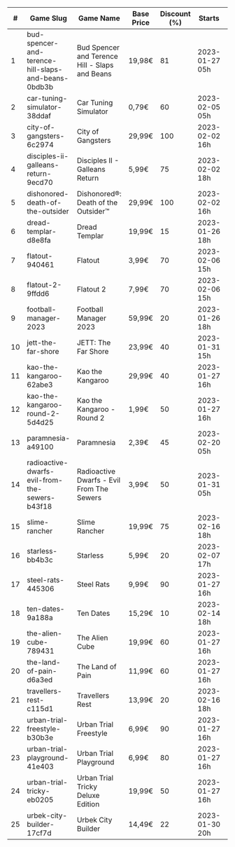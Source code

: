 |#|Game Slug|Game Name|Base Price|Discount (%)|Starts|Ends|
|---|---|---|---|---|---|---|
|1|bud-spencer-and-terence-hill-slaps-and-beans-0bdb3b|Bud Spencer and Terence Hill - Slaps and Beans|19,98€|81|2023-01-27 05h|2023-02-12 05h|
|2|car-tuning-simulator-38ddaf|Car Tuning Simulator|0,79€|60|2023-02-05 05h|2023-02-24 05h|
|3|city-of-gangsters-6c2974|City of Gangsters|29,99€|100|2023-02-02 16h|2023-02-09 16h|
|4|disciples-ii-galleans-return-9ecd70|Disciples II - Galleans Return|5,99€|75|2023-02-02 18h|2023-02-16 18h|
|5|dishonored-death-of-the-outsider|Dishonored®: Death of the Outsider™|29,99€|100|2023-02-02 16h|2023-02-09 16h|
|6|dread-templar-d8e8fa|Dread Templar|19,99€|15|2023-01-26 18h|2023-02-02 18h|
|7|flatout-940461|Flatout|3,99€|70|2023-02-06 15h|2023-02-20 15h|
|8|flatout-2-9ffdd6|Flatout 2|7,99€|70|2023-02-06 15h|2023-02-20 15h|
|9|football-manager-2023|Football Manager 2023|59,99€|20|2023-01-26 18h|2023-02-02 18h|
|10|jett-the-far-shore|JETT: The Far Shore|23,99€|40|2023-01-31 15h|2023-02-14 15h|
|11|kao-the-kangaroo-62abe3|Kao the Kangaroo|29,99€|40|2023-01-27 16h|2023-02-03 16h|
|12|kao-the-kangaroo-round-2-5d4d25|Kao the Kangaroo - Round 2|1,99€|50|2023-01-27 16h|2023-02-03 16h|
|13|paramnesia-a49100|Paramnesia|2,39€|45|2023-02-20 05h|2023-02-27 05h|
|14|radioactive-dwarfs-evil-from-the-sewers-b43f18|Radioactive Dwarfs - Evil From The Sewers|3,99€|50|2023-01-31 05h|2023-02-07 05h|
|15|slime-rancher|Slime Rancher|19,99€|75|2023-02-16 18h|2023-02-27 18h|
|16|starless-bb4b3c|Starless|5,99€|20|2023-02-07 17h|2023-02-14 17h|
|17|steel-rats-445306|Steel Rats|9,99€|90|2023-01-27 16h|2023-02-03 16h|
|18|ten-dates-9a188a|Ten Dates|15,29€|10|2023-02-14 18h|2023-02-21 18h|
|19|the-alien-cube-789431|The Alien Cube|19,99€|60|2023-01-27 16h|2023-01-29 16h|
|20|the-land-of-pain-d6a3ed|The Land of Pain|11,99€|60|2023-01-27 16h|2023-01-29 16h|
|21|travellers-rest-c115d1|Travellers Rest|13,99€|20|2023-02-16 18h|2023-02-27 18h|
|22|urban-trial-freestyle-b30b3e|Urban Trial Freestyle|6,99€|90|2023-01-27 16h|2023-02-03 16h|
|23|urban-trial-playground-41e403|Urban Trial Playground|6,99€|80|2023-01-27 16h|2023-02-03 16h|
|24|urban-trial-tricky-eb0205|Urban Trial Tricky Deluxe Edition|19,99€|50|2023-01-27 16h|2023-02-03 16h|
|25|urbek-city-builder-17cf7d|Urbek City Builder|14,49€|22|2023-01-30 20h|2023-02-13 20h|
